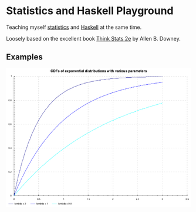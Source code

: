 # Statistics and Haskell Playground

Teaching myself [statistics](https://www.mathsisfun.com/definitions/statistics.html) and [Haskell](https://www.haskell.org/) at the same time.

Loosely based on the excellent book [Think Stats 2e](http://greenteapress.com/wp/think-stats-2e/) by Allen B. Downey.

## Examples

![CDFs of exponential distributions with various parameters](https://raw.githubusercontent.com/dlorch/stats-haskell/master/charts/exponential_distribution_cdf.png)